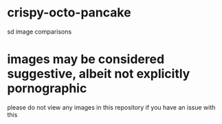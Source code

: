 # crispy-octo-pancake
sd image comparisons

# images may be considered suggestive, albeit not explicitly pornographic

please do not view any images in this repository if you have an issue with this
